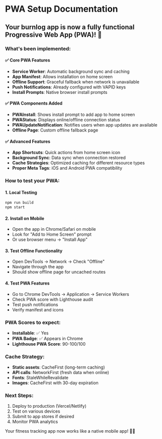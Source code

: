 # PWA Setup Documentation

## Your burnlog app is now a fully functional Progressive Web App (PWA)! 🎉

### What's been implemented:

#### ✅ Core PWA Features
- **Service Worker**: Automatic background sync and caching
- **App Manifest**: Allows installation on home screen
- **Offline Support**: Graceful fallback when network is unavailable
- **Push Notifications**: Already configured with VAPID keys
- **Install Prompts**: Native browser install prompts

#### ✅ PWA Components Added
- **PWAInstall**: Shows install prompt to add app to home screen
- **PWAStatus**: Displays online/offline connection status
- **PWAUpdateNotification**: Notifies users when app updates are available
- **Offline Page**: Custom offline fallback page

#### ✅ Advanced Features
- **App Shortcuts**: Quick actions from home screen icon
- **Background Sync**: Data sync when connection restored
- **Cache Strategies**: Optimized caching for different resource types
- **Proper Meta Tags**: iOS and Android PWA compatibility

### How to test your PWA:

#### 1. **Local Testing**
```bash
npm run build
npm start
```

#### 2. **Install on Mobile**
- Open the app in Chrome/Safari on mobile
- Look for "Add to Home Screen" prompt
- Or use browser menu → "Install App"

#### 3. **Test Offline Functionality**
- Open DevTools → Network → Check "Offline"
- Navigate through the app
- Should show offline page for uncached routes

#### 4. **Test PWA Features**
- Go to Chrome DevTools → Application → Service Workers
- Check PWA score with Lighthouse audit
- Test push notifications
- Verify manifest and icons

### PWA Scores to expect:
- **Installable**: ✅ Yes
- **PWA Badge**: ✅ Appears in Chrome
- **Lighthouse PWA Score**: 90-100/100

### Cache Strategy:
- **Static assets**: CacheFirst (long-term caching)
- **API calls**: NetworkFirst (fresh data when online)
- **Fonts**: StaleWhileRevalidate
- **Images**: CacheFirst with 30-day expiration

### Next Steps:
1. Deploy to production (Vercel/Netlify)
2. Test on various devices
3. Submit to app stores if desired
4. Monitor PWA analytics

Your fitness tracking app now works like a native mobile app! 📱💪
